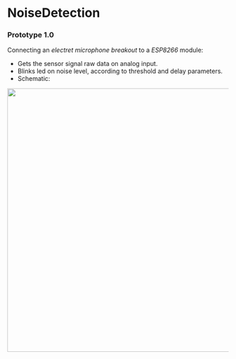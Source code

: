 # NoiseDetection

### Prototype 1.0
Connecting an _electret microphone breakout_ to a _ESP8266_ module:
* Gets the sensor signal raw data on analog input.
* Blinks led on noise level, according to threshold and delay parameters.
* Schematic:

<img src="https://github.com/USIMakers/NoiseDetection/blob/master/prototypes/1.0/sketch_1_0.png" width="600" style="text-align: center">
